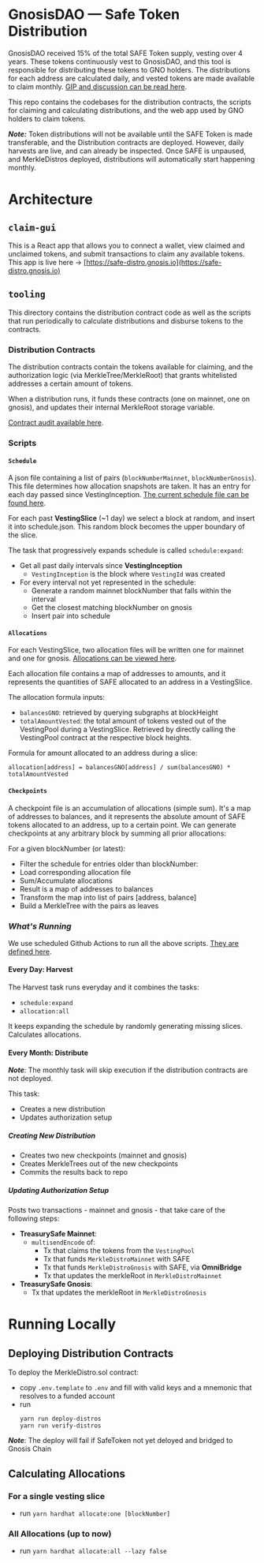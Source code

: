 # GnosisDAO — Safe Token Distribution

GnosisDAO received 15% of the total SAFE Token supply, vesting over 4 years. These tokens continuously vest to GnosisDAO, and this tool is responsible for distributing these tokens to GNO holders. The distributions for each address are calculated daily, and vested tokens are made available to claim monthly. [GIP and discussion can be read here](https://forum.gnosis.io/t/gip-64-should-gnosisdao-distribute-safe-tokens-to-incentivize-decentralizing-gnosis-chain/5896).

This repo contains the codebases for the distribution contracts, the scripts for claiming and calculating distributions, and the web app used by GNO holders to claim tokens.

**_Note:_** Token distributions will not be available until the SAFE Token is made transferable, and the Distribution contracts are deployed. However, daily harvests are live, and can already be inspected. Once SAFE is unpaused, and MerkleDistros deployed, distributions will automatically start happening monthly.

# Architecture

## `claim-gui`

This is a React app that allows you to connect a wallet, view claimed and unclaimed tokens, and submit transactions to claim any available tokens. This app is live here -> [https://safe-distro.gnosis.io](https://safe-distro.gnosis.io)

## `tooling`

This directory contains the distribution contract code as well as the scripts that run periodically to calculate distributions and disburse tokens to the contracts.

### Distribution Contracts

The distribution contracts contain the tokens available for claiming, and the authorization logic (via MerkleTree/MerkleRoot) that grants whitelisted addresses a certain amount of tokens.

When a distribution runs, it funds these contracts (one on mainnet, one on gnosis), and updates their internal MerkleRoot storage variable.

[Contract audit available here](/tooling/contracts/audits/SafeTokenDistributionNov2022.pdf).

### Scripts

#### `Schedule`

A json file containing a list of pairs (`blockNumberMainnet`, `blockNumberGnosis`). This file determines how allocation snapshots are taken. It has an entry for each day passed since VestingInception. [The current schedule file can be found here](tooling/_harvest/schedule.json).

For each past **VestingSlice** (~1 day) we select a block at random, and insert it into schedule.json. This random block becomes the upper boundary of the slice.

The task that progressively expands schedule is called `schedule:expand`:

- Get all past daily intervals since **VestingInception**
  - `VestingInception` is the block where `VestingId` was created
- For every interval not yet represented in the schedule:
  - Generate a random mainnet blockNumber that falls within the interval
  - Get the closest matching blockNumber on gnosis
  - Insert pair into schedule

#### `Allocations`

For each VestingSlice, two allocation files will be written one for mainnet and one for gnosis. [Allocations can be viewed here](tooling/_harvest/allocations).

Each allocation file contains a map of addresses to amounts, and it represents the quantities of SAFE allocated to an address in a VestingSlice.

The allocation formula inputs:

- `balancesGNO`: retrieved by querying subgraphs at blockHeight
- `totalAmountVested`: the total amount of tokens vested out of the VestingPool during a VestingSlice. Retrieved by directly calling the VestingPool contract at the respective block heights.

Formula for amount allocated to an address during a slice:

```
allocation[address] = balancesGNO[address] / sum(balancesGNO) * totalAmountVested
```

#### `Checkpoints`

A checkpoint file is an accumulation of allocations (simple sum). It's a map of addresses to balances, and it represents the absolute amount of SAFE tokens allocated to an address, up to a certain point. We can generate checkpoints at any arbitrary block by summing all prior allocations:

For a given blockNumber (or latest):

- Filter the schedule for entries older than blockNumber:
- Load corresponding allocation file
- Sum/Accumulate allocations
- Result is a map of addresses to balances
- Transform the map into list of pairs [address, balance]
- Build a MerkleTree with the pairs as leaves

### **_What's Running_**

We use scheduled Github Actions to run all the above scripts. [They are defined here](.github/workflows).

#### Every Day: Harvest

The Harvest task runs everyday and it combines the tasks:

- `schedule:expand`
- `allocation:all`

It keeps expanding the schedule by randomly generating missing slices. Calculates allocations.

#### Every Month: Distribute

**_Note_**: The monthly task will skip execution if the distribution contracts are not deployed.

This task:

- Creates a new distribution
- Updates authorization setup

##### Creating New Distribution

- Creates two new checkpoints (mainnet and gnosis)
- Creates MerkleTrees out of the new checkpoints
- Commits the results back to repo

##### Updating Authorization Setup

Posts two transactions - mainnet and gnosis - that take care of the following steps:

- **TreasurySafe Mainnet**:
  - `multisendEncode` of:
    - Tx that claims the tokens from the `VestingPool`
    - Tx that funds `MerkleDistroMainnet` with SAFE
    - Tx that funds `MerkleDistroGnosis` with SAFE, via **OmniBridge**
    - Tx that updates the merkleRoot in `MerkleDistroMainnet`
- **TreasurySafe Gnosis**:
  - Tx that updates the merkleRoot in `MerkleDistroGnosis`

# Running Locally

## Deploying Distribution Contracts

To deploy the MerkleDistro.sol contract:

- copy `.env.template` to `.env` and fill with valid keys and a mnemonic that resolves to a funded account
- run
  ```
  yarn run deploy-distros
  yarn run verify-distros
  ```

**_Note_**: The deploy will fail if SafeToken not yet deloyed and bridged to Gnosis Chain

## Calculating Allocations

### For a single vesting slice

- run `yarn hardhat allocate:one [blockNumber]`

### All Allocations (up to now)

- run `yarn hardhat allocate:all --lazy false`
